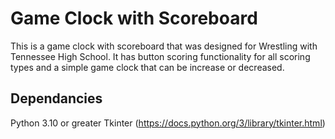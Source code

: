 # Game Clock with Scoreboard

This is a game clock with scoreboard that was designed for Wrestling with Tennessee High School.
It has button scoring functionality for all scoring types and a simple game clock that can be increase or decreased.

## Dependancies
Python 3.10 or greater
Tkinter (https://docs.python.org/3/library/tkinter.html)
